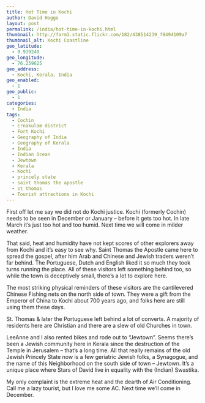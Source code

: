 ```yaml
---
title: Hot Time in Kochi
author: David Hogge
layout: post
permalink: /india/hot-time-in-kochi.html
thumbnail: http://farm1.static.flickr.com/182/438514239_f8494109a7
thumbnail_alt: Kochi Coastline
geo_latitude:
  - 9.939248
geo_longitude:
  - 76.259625
geo_address:
  - Kochi, Kerala, India
geo_enabled:
  - 1
geo_public:
  - 1
categories:
  - India
tags:
  - Cochin
  - Ernakulam district
  - Fort Kochi
  - Geography of India
  - Geography of Kerala
  - India
  - Indian Ocean
  - Jewtown
  - Kerala
  - Kochi
  - princely state
  - saint thomas the apostle
  - st thomas
  - Tourist attractions in Kochi
---
```

First off let me say we did not do Kochi justice. Kochi (formerly Cochin) needs to be seen in December or January &#8211; before it gets too hot. In late March it&#8217;s just too hot and too humid. Next time we will come in milder weather.

That said, heat and humidity have not kept scores of other explorers away from Kochi and it&#8217;s easy to see why. Saint Thomas the Apostle came here to spread the gospel, after him Arab and Chinese and Jewish traders weren&#8217;t far behind. The Portuguese, Dutch and English liked it so much they took turns running the place. All of these visitors left something behind too, so while the town is deceptively small, there&#8217;s a lot to explore here.

The most striking physical reminders of these visitors are the cantilevered Chinese Fishing nets on the north side of town. They were a gift from the Emperor of China to Kochi about 700 years ago, and folks here are still using them these days.

St. Thomas &#038; later the Portuguese left behind a lot of converts. A majority of residents here are Christian and there are a slew of old Churches in town.

LeeAnne and I also rented bikes and rode out to &#8220;Jewtown&#8221;. Seems there&#8217;s been a Jewish community here in Kerala since the destruction of the Temple in Jerusalem &#8211; that&#8217;s a long time. All that really remains of the old Jewish Princely State now is a few geriatric Jewish folks, a Synagogue, and the name of this Neighborhood on the south side of town &#8211; Jewtown. It&#8217;s a unique place where Stars of David live in equality with the (Indian) Swastika.

My only complaint is the extreme heat and the dearth of Air Conditioning. Call me a lazy tourist, but I love me some AC. Next time we&#8217;ll come in December.